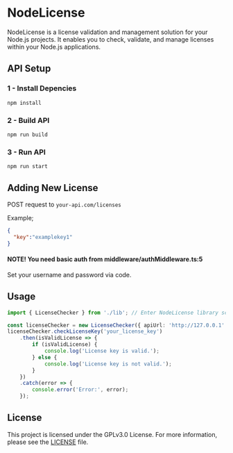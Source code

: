 # NodeLicense
NodeLicense is a license validation and management solution for your Node.js projects. It enables you to check, validate, and manage licenses within your Node.js applications.

## API Setup
### 1 - Install Depencies
```
npm install
```

### 2 - Build API
```
npm run build
```

### 3 - Run API
```
npm run start
```

## Adding New License
POST request to `your-api.com/licenses`

Example;
```json
{
  "key":"examplekey1"
}
```

#### NOTE! You need basic auth from middleware/authMiddleware.ts:5
Set your username and password via code.

## Usage
```typescript
import { LicenseChecker } from './lib'; // Enter NodeLicense library script.

const licenseChecker = new LicenseChecker({ apiUrl: 'http://127.0.0.1' });
licenseChecker.checkLicenseKey('your_license_key')
    .then(isValidLicense => {
        if (isValidLicense) {
            console.log('License key is valid.');
        } else {
            console.log('License key is not valid.');
        }
    })
    .catch(error => {
        console.error('Error:', error);
    });
```

## License
This project is licensed under the GPLv3.0 License. For more information, please see the [LICENSE](LICENSE) file.
